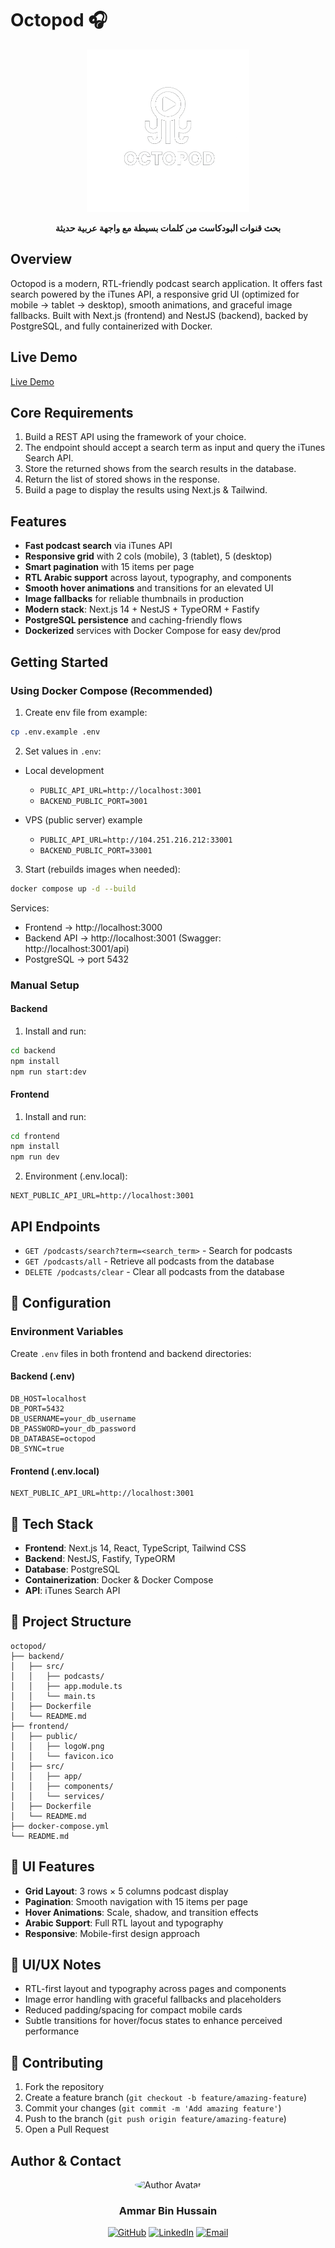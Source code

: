 # Octopod 🎧

<p align="center">
  <img src="frontend/public/logoW.png" alt="Octopod Logo" width="260" />
</p>
<p align="center"><strong>بحث قنوات البودكاست من كلمات بسيطة مع واجهة عربية حديثة</strong></p>

## Overview

Octopod is a modern, RTL-friendly podcast search application. It offers fast search powered by the iTunes API, a responsive grid UI (optimized for mobile → tablet → desktop), smooth animations, and graceful image fallbacks. Built with Next.js (frontend) and NestJS (backend), backed by PostgreSQL, and fully containerized with Docker.

## Live Demo

[Live Demo](http://104.251.216.212:3000/search?q=فنجان)

## Core Requirements

1. Build a REST API using the framework of your choice.
2. The endpoint should accept a search term as input and query the iTunes Search API.
3. Store the returned shows from the search results in the database.
4. Return the list of stored shows in the response.
5. Build a page to display the results using Next.js & Tailwind.

## Features

- **Fast podcast search** via iTunes API
- **Responsive grid** with 2 cols (mobile), 3 (tablet), 5 (desktop)
- **Smart pagination** with 15 items per page
- **RTL Arabic support** across layout, typography, and components
- **Smooth hover animations** and transitions for an elevated UI
- **Image fallbacks** for reliable thumbnails in production
- **Modern stack**: Next.js 14 + NestJS + TypeORM + Fastify
- **PostgreSQL persistence** and caching-friendly flows
- **Dockerized** services with Docker Compose for easy dev/prod

## Getting Started

### Using Docker Compose (Recommended)

1) Create env file from example:

```bash
cp .env.example .env
```

2) Set values in `.env`:

- Local development
  - `PUBLIC_API_URL=http://localhost:3001`
  - `BACKEND_PUBLIC_PORT=3001`

- VPS (public server) example
  - `PUBLIC_API_URL=http://104.251.216.212:33001`
  - `BACKEND_PUBLIC_PORT=33001`

3) Start (rebuilds images when needed):

```bash
docker compose up -d --build
```

Services:
- Frontend → http://localhost:3000
- Backend API → http://localhost:3001 (Swagger: http://localhost:3001/api)
- PostgreSQL → port 5432

### Manual Setup

#### Backend
1) Install and run:
```bash
cd backend
npm install
npm run start:dev
```

#### Frontend
1) Install and run:
```bash
cd frontend
npm install
npm run dev
```
2) Environment (.env.local):
```env
NEXT_PUBLIC_API_URL=http://localhost:3001
```

## API Endpoints

- `GET /podcasts/search?term=<search_term>` - Search for podcasts
- `GET /podcasts/all` - Retrieve all podcasts from the database
- `DELETE /podcasts/clear` - Clear all podcasts from the database

## 🔧 Configuration

### Environment Variables

Create `.env` files in both frontend and backend directories:

#### Backend (.env)
```env
DB_HOST=localhost
DB_PORT=5432
DB_USERNAME=your_db_username
DB_PASSWORD=your_db_password
DB_DATABASE=octopod
DB_SYNC=true
```

#### Frontend (.env.local)
```env
NEXT_PUBLIC_API_URL=http://localhost:3001
```

## 🚀 Tech Stack

- **Frontend**: Next.js 14, React, TypeScript, Tailwind CSS
- **Backend**: NestJS, Fastify, TypeORM
- **Database**: PostgreSQL
- **Containerization**: Docker & Docker Compose
- **API**: iTunes Search API

## 📁 Project Structure

```
octopod/
├── backend/
│   ├── src/
│   │   ├── podcasts/
│   │   ├── app.module.ts
│   │   └── main.ts
│   ├── Dockerfile
│   └── README.md
├── frontend/
│   ├── public/
│   │   ├── logoW.png
│   │   └── favicon.ico
│   ├── src/
│   │   ├── app/
│   │   ├── components/
│   │   └── services/
│   ├── Dockerfile
│   └── README.md
├── docker-compose.yml
└── README.md
```

## 📱 UI Features

- **Grid Layout**: 3 rows × 5 columns podcast display
- **Pagination**: Smooth navigation with 15 items per page
- **Hover Animations**: Scale, shadow, and transition effects
- **Arabic Support**: Full RTL layout and typography
- **Responsive**: Mobile-first design approach

## 🎨 UI/UX Notes

- RTL-first layout and typography across pages and components
- Image error handling with graceful fallbacks and placeholders
- Reduced padding/spacing for compact mobile cards
- Subtle transitions for hover/focus states to enhance perceived performance

## 🤝 Contributing

1. Fork the repository
2. Create a feature branch (`git checkout -b feature/amazing-feature`)
3. Commit your changes (`git commit -m 'Add amazing feature'`)
4. Push to the branch (`git push origin feature/amazing-feature`)
5. Open a Pull Request

## Author & Contact

<div align="center">
  <img src="https://github.com/3mmar19.png" alt="Author Avatar" width="100" style="border-radius:50%"/>
  <h3>Ammar Bin Hussain</h3>
  <p>
    <a href="https://github.com/3mmar19"><img src="https://img.shields.io/badge/GitHub-3mmar19-2ea44f?logo=github" alt="GitHub"/></a>
    <a href="https://linkedin.com/in/3mmar"><img src="https://img.shields.io/badge/LinkedIn-3mmar-blue?logo=linkedin" alt="LinkedIn"/></a>
    <a href="mailto:ammarhus.ahmed@gmail.com"><img src="https://img.shields.io/badge/Email-ammarhus.ahmed%40gmail.com-red?logo=gmail" alt="Email"/></a>
  </p>
</div>